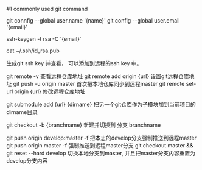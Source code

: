 
#1 commonly used git command

  git connfig --global user.name '{name}'
  git config --global user.email '{email}'

  ssh-keygen -t rsa -C '{email}'

  cat ~/.ssh/id_rsa.pub

生成git ssh key 并查看， 可以添加到远程的ssh key 中。


git remote -v 查看远程仓库地址
git remote add origin {url}  设置git远程仓库地址
git push -u origin master 首次把本地仓库同步到远程master
git remote set-url origin {url} 修改远程仓库地址

git submodule add {url} {dirname} 把另一个git仓库作为子模块加到当前项目的 dirname目录 

git checkout -b {branchname} 新建并切换到 分支 branchname

git push origin develop:master -f 把本志的develop分支强制推送到远程master
git push origin master -f 强制推送到远程master分支
git checkout master && git reset --hard develop 切换本地分支到master, 并且把master分支内容重置为develop分支内容
